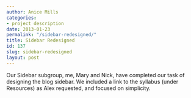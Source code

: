 ```yaml
---
author: Anice Mills
categories:
- project description
date: 2013-01-23
permalink: "/sidebar-redesigned/"
title: Sidebar Redesigned
id: 137
slug: sidebar-redesigned
layout: post
---
```

Our Sidebar subgroup, me, Mary and Nick, have completed our task of designing the blog sidebar. We included a link to the syllabus (under Resources) as Alex requested, and focused on simplicity.
